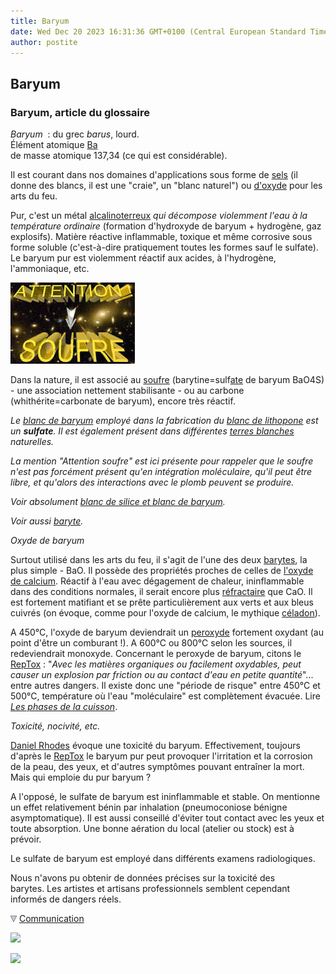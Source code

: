```yaml
---
title: Baryum
date: Wed Dec 20 2023 16:31:36 GMT+0100 (Central European Standard Time)
author: postite
---
```


## Baryum
### Baryum, article du glossaire
 _Baryum_  : du grec _barus_, lourd.  
Élément atomique [Ba](annexe1.html#ba)  
de masse atomique 137,34 (ce qui est considérable).

Il est courant dans nos domaines d'applications sous forme de [sels](formationdesels.html) (il donne des blancs, il est une "craie", un "blanc naturel") ou [d'oxyde](oxydes.html) pour les arts du feu.

Pur, c'est un métal [alcalinoterreux](alcalinoterreux.html) _qui décompose violemment l'eau à la température ordinaire_ (formation d'hydroxyde de baryum + hydrogène, gaz explosifs). Matière réactive inflammable, toxique et même corrosive sous forme soluble (c'est-à-dire pratiquement toutes les formes sauf le sulfate). Le baryum pur est violemment réactif aux acides, à l'hydrogène, l'ammoniaque, etc.

[![](images/attentionsoufre.jpg)](pigments.html#compatibilitesetincompatibilites)

Dans la nature, il est associé au [soufre](soufre.html) (barytine=sulf[ate](uresiresates.html) de baryum BaO4S) - une association nettement stabilisante - ou au carbone (whithérite=carbonate de baryum), encore très réactif.

_Le [blanc de baryum](blancssilicebaryum.html) employé dans la fabrication du [blanc de lithopone](lithopone.html) est un **sulfate**. Il est également présent dans différentes [terres blanches](terresblanches.html) naturelles._

_La mention "Attention soufre" est ici présente pour rappeler que le soufre n'est pas forcément présent qu'en intégration moléculaire, qu'il peut être libre, et qu'alors des interactions avec le plomb peuvent se produire._

_Voir absolument [blanc de silice et blanc de baryum](blancssilicebaryum.html)._

_Voir aussi [baryte](baryte.html)._

_Oxyde de baryum_

Surtout utilisé dans les arts du feu, il s'agit de l'une des deux [barytes](baryte.html), la plus simple - BaO. Il possède des propriétés proches de celles de [l'oxyde de calcium](calcium.html). Réactif à l'eau avec dégagement de chaleur, ininflammable dans des conditions normales, il serait encore plus [réfractaire](refractaire.html) que CaO. Il est fortement matifiant et se prête particulièrement aux verts et aux bleus cuivrés (on évoque, comme pour l'oxyde de calcium, le mythique [céladon](vertscomplexes.html#vertceladon)).

A 450°C, l'oxyde de baryum deviendrait un [peroxyde](protomonobidi.html) fortement oxydant (au point d'être un comburant !). A 600°C ou 800°C selon les sources, il redeviendrait monoxyde. Concernant le peroxyde de baryum, citons le [RepTox](liensutiles.html#csst) : "_Avec les matières organiques ou facilement oxydables, peut causer un explosion par friction ou au contact d'eau en petite quantité_"... entre autres dangers. Il existe donc une "période de risque" entre 450°C et 500°C, température où l'eau "moléculaire" est complètement évacuée. Lire _[Les phases de la cuisson](terressupports.html#lesphasesdelacuisson)_.

_Toxicité, nocivité, etc._

[Daniel Rhodes](livres.html#terresetglacures) évoque une toxicité du baryum. Effectivement, toujours d'après le [RepTox](liensutiles.html#csst) le baryum pur peut provoquer l'irritation et la corrosion de la peau, des yeux, et d'autres symptômes pouvant entraîner la mort. Mais qui emploie du pur baryum ? 

A l'opposé, le sulfate de baryum est ininflammable et stable. On mentionne un effet relativement bénin par inhalation (pneumoconiose bénigne asymptomatique). Il est aussi conseillé d'éviter tout contact avec les yeux et toute absorption. Une bonne aération du local (atelier ou stock) est à prévoir.

Le sulfate de baryum est employé dans différents examens radiologiques.

Nous n'avons pu obtenir de données précises sur la toxicité des barytes. Les artistes et artisans professionnels semblent cependant informés de dangers réels.



![](images/flechebas.gif) [Communication](http://www.artrealite.com/annonceurs.htm) 

[![](https://cbonvin.fr/sites/regie.artrealite.com/visuels/campagne1.png)](index-2.html#20131014)

![](https://cbonvin.fr/sites/regie.artrealite.com/visuels/campagne2.png)